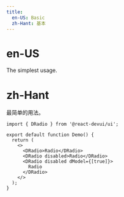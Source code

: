 ```yaml
---
title:
  en-US: Basic
  zh-Hant: 基本
---
```


# en-US

The simplest usage.

# zh-Hant

最简单的用法。

```tsx
import { DRadio } from '@react-devui/ui';

export default function Demo() {
  return (
    <>
      <DRadio>Radio</DRadio>
      <DRadio disabled>Radio</DRadio>
      <DRadio disabled dModel={[true]}>
        Radio
      </DRadio>
    </>
  );
}
```

